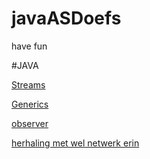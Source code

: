 # javaASDoefs

have fun

#JAVA

[Streams](https://github.com/GuusDb/javaASDoefs/tree/master/java/streams)

[Generics](https://github.com/GuusDb/javaASDoefs/tree/master/java/Generics)

[observer](https://github.com/GuusDb/javaASDoefs/tree/master/java/java%20observerPattern)

[herhaling met wel netwerk erin](https://github.com/GuusDb/javaASDoefs/tree/master/java/herhalingsoefeningen)

